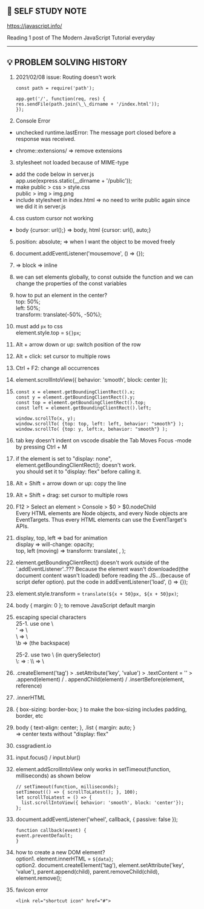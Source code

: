 ## 🌱 SELF STUDY NOTE

https://javascript.info/

Reading 1 post of The Modern JavaScript Tutorial everyday

---

## 💡 PROBLEM SOLVING HISTORY

1.  2021/02/08 issue: Routing doesn't work

        const path = require('path');

        app.get('/', function(req, res) {
        res.sendFile(path.join(\_\_dirname + '/index.html'));
        });

2.  Console Error

- unchecked runtime.lastError: The message port closed before a response was received.

- chrome::extensions/ => remove extensions

3. stylesheet not loaded because of MIME-type

- add the code below in server.js  
  app.use(express.static(\_\_dirname + '/public'));
- make public > css > style.css  
  public > img > img.png
- include stylesheet in index.html
  <link rel="stylesheet" href="./css/style.css"> => no need to write public again since we did it in server.js

4.  css custom cursor not working

- body {cursor: url();} => body, html {cursor: url(), auto;}

5.  position: absolute; => when I want the object to be moved freely

6.  document.addEventListener('mousemove', () => {});

7.  <div> => block  
    <span>=> inline

8.  we can set elements globally, to const outside the function and we can change the properties of the const variables

9.  how to put an element in the center?  
    top: 50%;  
    left: 50%;  
    transform: translate(-50%, -50%);

10. must add `px` to css  
    element.style.top = `${}px`;

11. Alt + arrow down or up: switch position of the row

12. Alt + click: set cursor to multiple rows

13. Ctrl + F2: change all occurrences

14. element.scrollIntoView({ behavior: 'smooth', block: center });

15.     const x = element.getBoundingClientRect().x;
        const y = element.getBoundingClientRect().y;
        const top = element.getBoundingClientRect().top;
        const left = element.getBoundingClientRect().left;

        window.scrollTo(x, y);
        window.scrollTo( {top: top, left: left, behavior: "smooth"} );
        window.scrollTo( {top: y, left:x, behavior: "smooth"} );

16. tab key doesn't indent on vscode
    disable the Tab Moves Focus -mode by pressing Ctrl + M

17. if the element is set to "display: none",  
    element.getBoundingClientRect(); doesn't work.  
    you should set it to "display: flex" before calling it.

18. Alt + Shift + arrow down or up: copy the line

19. Alt + Shift + drag: set cursor to multiple rows

20. F12 > Select an element > Console > $0 > $0.nodeChild  
    Every HTML elements are Node objects, and every Node objects are EventTargets. Thus every HTML elements can use the EventTarget's APIs.

21. display, top, left => bad for animation  
    display => will-change: opacity;  
    top, left (moving) => transform: translate( , );

22. element.getBoundingClientRect() doesn't work outside of the '.addEventListener'..??? Because the element wasn't downloaded(the document content wasn't loaded) before reading the JS...(because of script defer option). put the code in addEventListener('load', () => {});

23. element.style.transform = `translate(${x + 50}px, ${x + 50}px)`;

24. body { margin: 0 }; to remove JavaScript default margin

25. escaping special characters  
    25-1. use one \  
    \' => \  
    \\ => \  
    \b => (the backspace)

    25-2. use two \ (in querySelector)  
     \\: => :
    \\\\ => \\

26. .createElement('tag') > .setAttribute('key', 'value') > .textContent = '' > .append(element) / . appendChild(element) / .insertBefore(element, reference)

27. .innerHTML

28. { box-sizing: border-box; } to make the box-sizing includes padding, border, etc

29. body { text-align: center; }, .list { margin: auto; }  
    => center texts without "display: flex"

30. cssgradient.io

31. input.focus() / input.blur()

32. element.addScrollIntoView only works in setTimeout(function, milliseconds) as shown below

        // setTimeout(function, milliseconds);
        setTimeout(() => { scrollToLatest(); }, 100);
        let scrollToLatest = () => {
          list.scrollIntoView({ behavior: 'smooth', block: 'center'});
        };

33. document.addEventListener('wheel', callback, { passive: false });

        function callback(event) {
        event.preventDefault;
        }

34. how to create a new DOM element?  
     option1. element.innerHTML = `${data}`;  
     option2. document.createElement('tag'), element.setAttribute('key', 'value'), parent.append(child), parent.removeChild(child), element.remove();

35. favicon error

        <link rel="shortcut icon" href="#">
